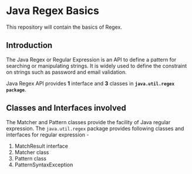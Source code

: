 # Java Regex Basics

This repository will contain the basics of Regex.

## Introduction

The Java Regex or Regular Expression is an API to define a pattern for searching or manipulating strings. It is widely used to define the constraint on strings such as password and email validation.

Java Regex API provides **1** interface and **3** classes in **```java.util.regex package```**.

## Classes and Interfaces involved

The Matcher and Pattern classes provide the facility of Java regular expression. The ```java.util.regex``` package provides following classes and interfaces for regular expression - 

1. MatchResult interface
1. Matcher class
1. Pattern class
1. PatternSyntaxException

